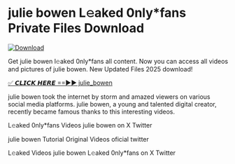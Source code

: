 # julie bowen L𝚎aked 0nly*fans Private Files Download

[![Download](https://i.imgur.com/PoXn3jX.png)](https://mediafirer.com/julie+bowen)

Get julie bowen l𝚎aked 0nly*fans all content. Now you can access all videos and pictures of julie bowen. New Updated Files 2025 download!

[✅ 𝘾𝙇𝙄𝘾𝙆 𝙃𝙀𝙍𝙀 ==►► julie_bowen](https://mediafirer.com/julie+bowen)

julie bowen took the internet by storm and amazed viewers on various social media platforms. julie bowen, a young and talented digital creator, recently became famous thanks to this interesting videos.

L𝚎aked 0nly*fans Videos julie bowen on X Twitter

julie bowen Tutorial Original Videos oficial twitter

L𝚎aked Videos julie bowen L𝚎aked 0nly*fans on X Twitter